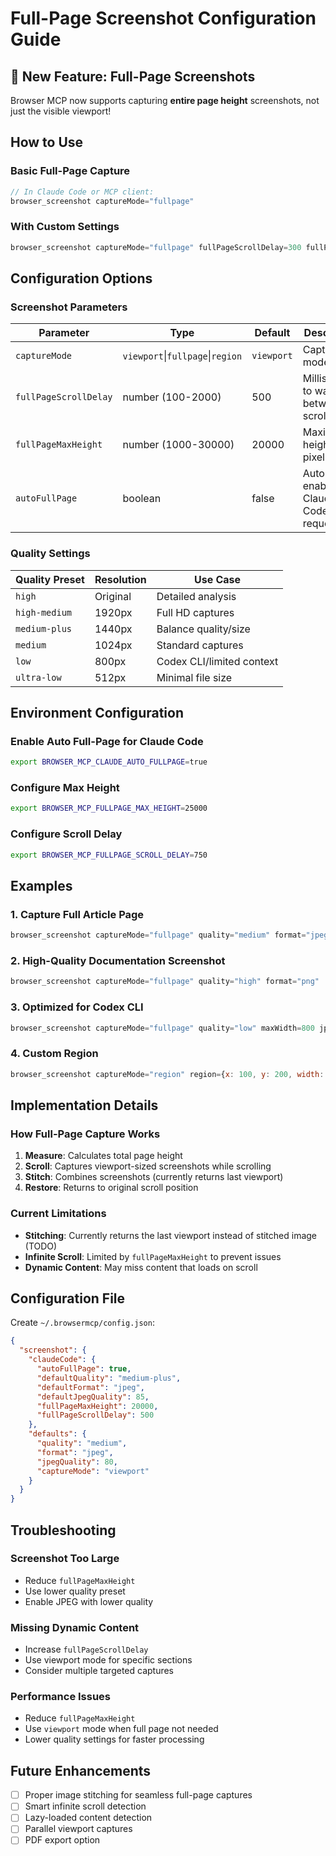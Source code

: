 # Full-Page Screenshot Configuration Guide

## 🎉 New Feature: Full-Page Screenshots

Browser MCP now supports capturing **entire page height** screenshots, not just the visible viewport!

## How to Use

### Basic Full-Page Capture
```javascript
// In Claude Code or MCP client:
browser_screenshot captureMode="fullpage"
```

### With Custom Settings
```javascript
browser_screenshot captureMode="fullpage" fullPageScrollDelay=300 fullPageMaxHeight=15000
```

## Configuration Options

### Screenshot Parameters

| Parameter | Type | Default | Description |
|-----------|------|---------|-------------|
| `captureMode` | `viewport`\|`fullpage`\|`region` | `viewport` | Capture mode |
| `fullPageScrollDelay` | number (100-2000) | 500 | Milliseconds to wait between scrolls |
| `fullPageMaxHeight` | number (1000-30000) | 20000 | Maximum height in pixels |
| `autoFullPage` | boolean | false | Auto-enable for Claude Code requests |

### Quality Settings

| Quality Preset | Resolution | Use Case |
|----------------|------------|----------|
| `high` | Original | Detailed analysis |
| `high-medium` | 1920px | Full HD captures |
| `medium-plus` | 1440px | Balance quality/size |
| `medium` | 1024px | Standard captures |
| `low` | 800px | Codex CLI/limited context |
| `ultra-low` | 512px | Minimal file size |

## Environment Configuration

### Enable Auto Full-Page for Claude Code
```bash
export BROWSER_MCP_CLAUDE_AUTO_FULLPAGE=true
```

### Configure Max Height
```bash
export BROWSER_MCP_FULLPAGE_MAX_HEIGHT=25000
```

### Configure Scroll Delay
```bash
export BROWSER_MCP_FULLPAGE_SCROLL_DELAY=750
```

## Examples

### 1. Capture Full Article Page
```javascript
browser_screenshot captureMode="fullpage" quality="medium" format="jpeg"
```

### 2. High-Quality Documentation Screenshot
```javascript
browser_screenshot captureMode="fullpage" quality="high" format="png"
```

### 3. Optimized for Codex CLI
```javascript
browser_screenshot captureMode="fullpage" quality="low" maxWidth=800 jpegQuality=60
```

### 4. Custom Region
```javascript
browser_screenshot captureMode="region" region={x: 100, y: 200, width: 800, height: 600}
```

## Implementation Details

### How Full-Page Capture Works
1. **Measure**: Calculates total page height
2. **Scroll**: Captures viewport-sized screenshots while scrolling
3. **Stitch**: Combines screenshots (currently returns last viewport)
4. **Restore**: Returns to original scroll position

### Current Limitations
- **Stitching**: Currently returns the last viewport instead of stitched image (TODO)
- **Infinite Scroll**: Limited by `fullPageMaxHeight` to prevent issues
- **Dynamic Content**: May miss content that loads on scroll

## Configuration File

Create `~/.browsermcp/config.json`:
```json
{
  "screenshot": {
    "claudeCode": {
      "autoFullPage": true,
      "defaultQuality": "medium-plus",
      "defaultFormat": "jpeg",
      "defaultJpegQuality": 85,
      "fullPageMaxHeight": 20000,
      "fullPageScrollDelay": 500
    },
    "defaults": {
      "quality": "medium",
      "format": "jpeg",
      "jpegQuality": 80,
      "captureMode": "viewport"
    }
  }
}
```

## Troubleshooting

### Screenshot Too Large
- Reduce `fullPageMaxHeight`
- Use lower quality preset
- Enable JPEG with lower quality

### Missing Dynamic Content
- Increase `fullPageScrollDelay`
- Use viewport mode for specific sections
- Consider multiple targeted captures

### Performance Issues
- Reduce `fullPageMaxHeight`
- Use `viewport` mode when full page not needed
- Lower quality settings for faster processing

## Future Enhancements
- [ ] Proper image stitching for seamless full-page captures
- [ ] Smart infinite scroll detection
- [ ] Lazy-loaded content detection
- [ ] Parallel viewport captures
- [ ] PDF export option
